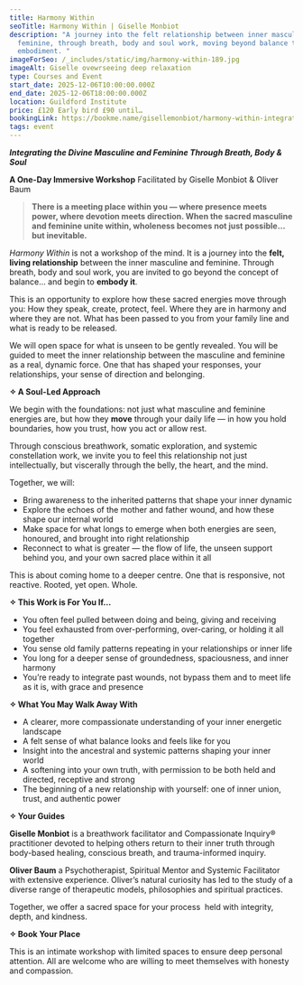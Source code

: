 ```yaml
---
title: Harmony Within
seoTitle: Harmony Within | Giselle Monbiot
description: "A journey into the felt relationship between inner masculine and
  feminine, through breath, body and soul work, moving beyond balance to
  embodiment. "
imageForSeo: /_includes/static/img/harmony-within-189.jpg
imageAlt: Giselle ovewrseeing deep relaxation
type: Courses and Event
start_date: 2025-12-06T10:00:00.000Z
end_date: 2025-12-06T18:00:00.000Z
location: Guildford Institute
price: £120 Early bird £90 until…
bookingLink: https://bookme.name/gisellemonbiot/harmony-within-integrating-the-divine-masculine-and-feminine-through-breath-body-and-soul
tags: event
---
```

***Integrating the Divine Masculine and Feminine Through Breath, Body & Soul***

**A One-Day Immersive Workshop**
Facilitated by Giselle Monbiot & Oliver Baum

> **There is a meeting place within you — where presence meets power, where devotion meets direction. When the sacred masculine and feminine unite within, wholeness becomes not just possible… but inevitable.**

*Harmony Within* is not a workshop of the mind. It is a journey into the **felt, living relationship** between the inner masculine and feminine. Through breath, body and soul work, you are invited to go beyond the concept of balance… and begin to **embody it**.

This is an opportunity to explore how these sacred energies move through you:
How they speak, create, protect, feel.
Where they are in harmony and where they are not.
What has been passed to you from your family line and what is ready to be released.

We will open space for what is unseen to be gently revealed. You will be guided to meet the inner relationship between the masculine and feminine as a real, dynamic force. One that has shaped your responses, your relationships, your sense of direction and belonging.

**✧ A Soul-Led Approach**

We begin with the foundations: not just what masculine and feminine energies are, but how they **move** through your daily life — in how you hold boundaries, how you trust, how you act or allow rest.

Through conscious breathwork, somatic exploration, and systemic constellation work, we invite you to feel this relationship not just intellectually, but viscerally through the belly, the heart, and the mind.

Together, we will:

* Bring awareness to the inherited patterns that shape your inner dynamic
* Explore the echoes of the mother and father wound, and how these shape our internal world
* Make space for what longs to emerge when both energies are seen, honoured, and brought into right relationship
* Reconnect to what is greater — the flow of life, the unseen support behind you, and your own sacred place within it all

This is about coming home to a deeper centre. One that is responsive, not reactive. Rooted, yet open. Whole.

**✧ This Work is For You If…**

* You often feel pulled between doing and being, giving and receiving
* You feel exhausted from over-performing, over-caring, or holding it all together
* You sense old family patterns repeating in your relationships or inner life
* You long for a deeper sense of groundedness, spaciousness, and inner harmony
* You’re ready to integrate past wounds, not bypass them and to meet life as it is, with grace and presence

**✧ What You May Walk Away With**

* A clearer, more compassionate understanding of your inner energetic landscape
* A felt sense of what balance looks and feels like for you
* Insight into the ancestral and systemic patterns shaping your inner world
* A softening into your own truth, with permission to be both held and directed, receptive and strong
* The beginning of a new relationship with yourself: one of inner union, trust, and authentic power

**✧ Your Guides**

**Giselle Monbiot** is a breathwork facilitator and Compassionate Inquiry® practitioner devoted to helping others return to their inner truth through body-based healing, conscious breath, and trauma-informed inquiry.

**Oliver Baum** a Psychotherapist, Spiritual Mentor and Systemic Facilitator with extensive experience. Oliver’s natural curiosity has led to the study of a diverse range of therapeutic models, philosophies and spiritual practices.

Together, we offer a sacred space for your process  held with integrity, depth, and kindness.

**✧ Book Your Place**

This is an intimate workshop with limited spaces to ensure deep personal attention.
All are welcome who are willing to meet themselves with honesty and compassion.
